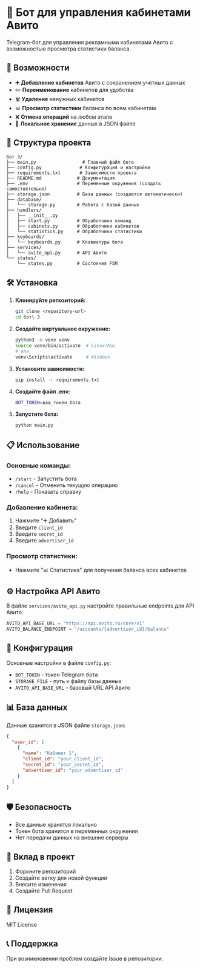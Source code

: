 # 🤖 Бот для управления кабинетами Авито

Telegram-бот для управления рекламными кабинетами Авито с возможностью просмотра статистики баланса.

## 🚀 Возможности

- ➕ **Добавление кабинетов** Авито с сохранением учетных данных
- ✏️ **Переименование** кабинетов для удобства
- 🗑 **Удаление** ненужных кабинетов
- 📊 **Просмотр статистики** баланса по всем кабинетам
- ❌ **Отмена операций** на любом этапе
- 💾 **Локальное хранение** данных в JSON файле

## 📁 Структура проекта

```
бот 3/
├── main.py                 # Главный файл бота
├── config.py              # Конфигурация и настройки
├── requirements.txt       # Зависимости проекта
├── README.md             # Документация
├── .env                  # Переменные окружения (создать самостоятельно)
├── storage.json          # База данных (создается автоматически)
├── database/
│   └── storage.py        # Работа с базой данных
├── handlers/
│   ├── __init__.py
│   ├── start.py          # Обработчики команд
│   ├── cabinets.py       # Обработчики кабинетов
│   └── statistics.py     # Обработчики статистики
├── keyboards/
│   └── keyboards.py      # Клавиатуры бота
├── services/
│   └── avito_api.py      # API Авито
└── states/
    └── states.py         # Состояния FSM
```

## 🛠 Установка

1. **Клонируйте репозиторий:**
   ```bash
   git clone <repository-url>
   cd бот\ 3
   ```

2. **Создайте виртуальное окружение:**
   ```bash
   python3 -m venv venv
   source venv/bin/activate  # Linux/Mac
   # или
   venv\Scripts\activate     # Windows
   ```

3. **Установите зависимости:**
   ```bash
   pip install -r requirements.txt
   ```

4. **Создайте файл .env:**
   ```bash
   BOT_TOKEN=ваш_токен_бота
   ```

5. **Запустите бота:**
   ```bash
   python main.py
   ```

## 📋 Использование

### Основные команды:
- `/start` - Запустить бота
- `/cancel` - Отменить текущую операцию
- `/help` - Показать справку

### Добавление кабинета:
1. Нажмите "➕ Добавить"
2. Введите `client_id`
3. Введите `secret_id`
4. Введите `advertiser_id`

### Просмотр статистики:
- Нажмите "📊 Статистика" для получения баланса всех кабинетов

## ⚙️ Настройка API Авито

В файле `services/avito_api.py` настройте правильные endpoints для API Авито:

```python
AVITO_API_BASE_URL = "https://api.avito.ru/core/v1"
AVITO_BALANCE_ENDPOINT = "/accounts/{advertiser_id}/balance"
```

## 🔧 Конфигурация

Основные настройки в файле `config.py`:
- `BOT_TOKEN` - токен Telegram бота
- `STORAGE_FILE` - путь к файлу базы данных
- `AVITO_API_BASE_URL` - базовый URL API Авито

## 📊 База данных

Данные хранятся в JSON файле `storage.json`:
```json
{
  "user_id": [
    {
      "name": "Кабинет 1",
      "client_id": "your_client_id",
      "secret_id": "your_secret_id",
      "advertiser_id": "your_advertiser_id"
    }
  ]
}
```

## 🛡️ Безопасность

- Все данные хранятся локально
- Токен бота хранится в переменных окружения
- Нет передачи данных на внешние серверы

## 🤝 Вклад в проект

1. Форкните репозиторий
2. Создайте ветку для новой функции
3. Внесите изменения
4. Создайте Pull Request

## 📝 Лицензия

MIT License

## 📞 Поддержка

При возникновении проблем создайте Issue в репозитории. 